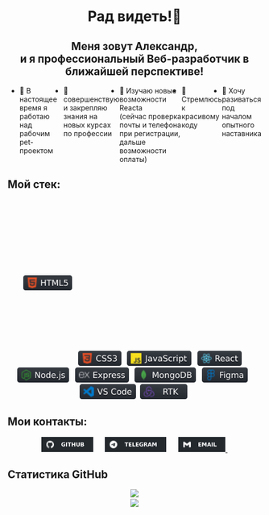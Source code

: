 <h1 align="center"> Рад видеть!👋</h1>
<h2 align="center"> Меня зовут Александр,<br> и я профессиональный Веб-разработчик в ближайшей перспективе!</h2>
<ul style="display: flex">
  <li>🔭 В настоящее время я работаю над рабочим pet-проектом</li>
  <li>👯 совершенствую и закрепляю знания на новых курсах по профессии</li>
  <li>🌱 Изучаю новые возможности Reacta <br>(сейчас проверка почты и телефона при регистрации, дальше возможности оплаты)</li>
  <li>🤔 Стремлюсь к красивому коду</li>
  <li>💬 Хочу разиваться под началом опытного наставника</li>

<!-- - 📫 How to reach me: ...
- 😄 Pronouns: ...
- ⚡ Fun fact: ... -->
</ul>
<h2> Мой стек:</h2>
<div align="center" font-size="30px">
  <span><img src="images/html.svg" height="30px" vspace="150px">&nbsp;&nbsp;</span>
  <span><img src="images/css.svg" height="30px">&nbsp;&nbsp;</span>
  <span><img src="images/js.svg" height="30px">&nbsp;&nbsp;</span>
  <span><img src="images/react.svg" height="30px">&nbsp;&nbsp;</span>
  <span><img src="images/nodeJS.svg" height="30px">&nbsp;&nbsp;</span>
  <span><img src="images/express.svg" height="30px">&nbsp;&nbsp;</span>
  <span><img src="images/mangoDB.svg" height="30px">&nbsp;&nbsp;</span>
  <span><img src="images/figma.svg" height="30px">&nbsp;&nbsp;</span>
  <span><img src="images/vsCode.svg" height="30px">&nbsp;</span>
  <span><img src="images/rtk.svg" height="30px">&nbsp;</span>

  
</div>
<!-- <ul>
  <li>HTML5</li>
  <li>CSS3</li>
  <li>JS</li>
  <li>React</li>
  <li>Node.js</li>
  <li>Express</li>
  <li>MangoDB</li>
  <li>Figma</li>
  <li>VS_Code</li>
  <li></li>
</ul> -->

<h2>Мои контакты:</h2>
<div align="center" width="80%">
  <a href="https://github.com/alix1982"><img src="images/gitHub.svg" height="30px"></a><span>&nbsp;&nbsp;&nbsp;&nbsp;&nbsp;</span>
  <a href="https://web.telegram.org/z/#880062042"><img src="images/telegramm.svg" height="30px"></a><span>&nbsp;&nbsp;&nbsp;&nbsp;&nbsp;</span>
  <a href="https://mail.yandex.ru/"><img src="images/email.svg" height="30px">&nbsp;</a>
</div>
<!-- <p>Tg: @alix1982_tg;</p>
<p>Email: alix1982@yandex.ru</p> -->

<h2>Статистика GitHub</h2>
<div align="center">
  <img src="https://github-readme-stats.vercel.app/api/top-langs/?username=alix1982&layout=compact">
</div>

<!-- [![Top Langs](https://github-readme-stats.vercel.app/api/top-langs/?username=alix1982&layout=compact)](https://github.com/1982/github-readme-stats) -->

<div align="center">
  <img src="https://komarev.com/ghpvc/?username=alix1982">
</div>
